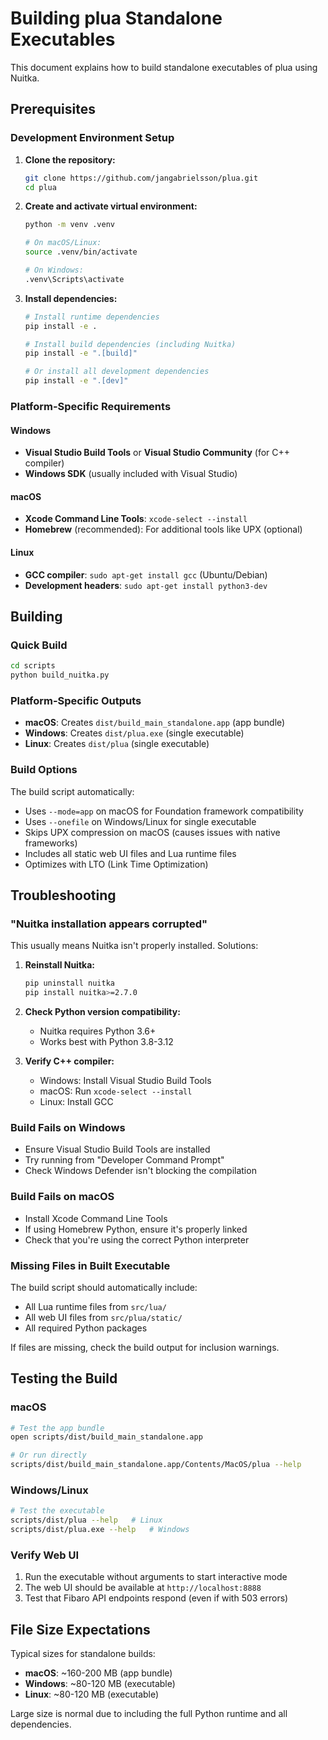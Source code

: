 # Building plua Standalone Executables

This document explains how to build standalone executables of plua using Nuitka.

## Prerequisites

### Development Environment Setup

1. **Clone the repository:**
   ```bash
   git clone https://github.com/jangabrielsson/plua.git
   cd plua
   ```

2. **Create and activate virtual environment:**
   ```bash
   python -m venv .venv
   
   # On macOS/Linux:
   source .venv/bin/activate
   
   # On Windows:
   .venv\Scripts\activate
   ```

3. **Install dependencies:**
   ```bash
   # Install runtime dependencies
   pip install -e .
   
   # Install build dependencies (including Nuitka)
   pip install -e ".[build]"
   
   # Or install all development dependencies
   pip install -e ".[dev]"
   ```

### Platform-Specific Requirements

#### Windows
- **Visual Studio Build Tools** or **Visual Studio Community** (for C++ compiler)
- **Windows SDK** (usually included with Visual Studio)

#### macOS
- **Xcode Command Line Tools**: `xcode-select --install`
- **Homebrew** (recommended): For additional tools like UPX (optional)

#### Linux
- **GCC compiler**: `sudo apt-get install gcc` (Ubuntu/Debian)
- **Development headers**: `sudo apt-get install python3-dev`

## Building

### Quick Build
```bash
cd scripts
python build_nuitka.py
```

### Platform-Specific Outputs

- **macOS**: Creates `dist/build_main_standalone.app` (app bundle)
- **Windows**: Creates `dist/plua.exe` (single executable)
- **Linux**: Creates `dist/plua` (single executable)

### Build Options

The build script automatically:
- Uses `--mode=app` on macOS for Foundation framework compatibility
- Uses `--onefile` on Windows/Linux for single executable
- Skips UPX compression on macOS (causes issues with native frameworks)
- Includes all static web UI files and Lua runtime files
- Optimizes with LTO (Link Time Optimization)

## Troubleshooting

### "Nuitka installation appears corrupted"
This usually means Nuitka isn't properly installed. Solutions:

1. **Reinstall Nuitka:**
   ```bash
   pip uninstall nuitka
   pip install nuitka>=2.7.0
   ```

2. **Check Python version compatibility:**
   - Nuitka requires Python 3.6+ 
   - Works best with Python 3.8-3.12

3. **Verify C++ compiler:**
   - Windows: Install Visual Studio Build Tools
   - macOS: Run `xcode-select --install`
   - Linux: Install GCC

### Build Fails on Windows
- Ensure Visual Studio Build Tools are installed
- Try running from "Developer Command Prompt"
- Check Windows Defender isn't blocking the compilation

### Build Fails on macOS
- Install Xcode Command Line Tools
- If using Homebrew Python, ensure it's properly linked
- Check that you're using the correct Python interpreter

### Missing Files in Built Executable
The build script should automatically include:
- All Lua runtime files from `src/lua/`
- All web UI files from `src/plua/static/`
- All required Python packages

If files are missing, check the build output for inclusion warnings.

## Testing the Build

### macOS
```bash
# Test the app bundle
open scripts/dist/build_main_standalone.app

# Or run directly
scripts/dist/build_main_standalone.app/Contents/MacOS/plua --help
```

### Windows/Linux
```bash
# Test the executable
scripts/dist/plua --help   # Linux
scripts/dist/plua.exe --help   # Windows
```

### Verify Web UI
1. Run the executable without arguments to start interactive mode
2. The web UI should be available at `http://localhost:8888`
3. Test that Fibaro API endpoints respond (even if with 503 errors)

## File Size Expectations

Typical sizes for standalone builds:
- **macOS**: ~160-200 MB (app bundle)
- **Windows**: ~80-120 MB (executable)  
- **Linux**: ~80-120 MB (executable)

Large size is normal due to including the full Python runtime and all dependencies.
